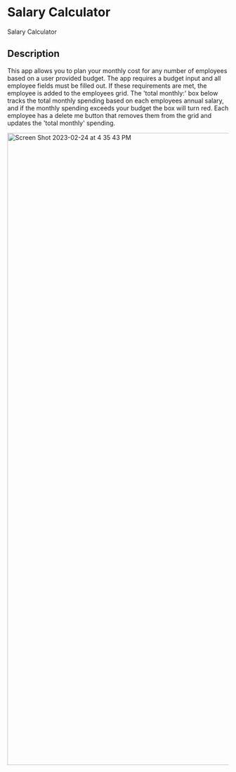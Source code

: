 # Salary Calculator
Salary Calculator

## Description

This app allows you to plan your monthly cost for any number of employees based on a user provided budget. The app requires a budget input and all employee fields must be filled out. If these requirements are met, the employee is added to the employees grid. The 'total monthly:' box below tracks the total monthly spending based on each employees annual salary, and if the monthly spending exceeds your budget the box will turn red. Each employee has a delete me button that removes them from the grid and updates the 'total monthly' spending.

<img width="1440" alt="Screen Shot 2023-02-24 at 4 35 43 PM" src="https://user-images.githubusercontent.com/78762925/221308989-afd37933-6e42-4cf9-935d-4eeb78d90b42.png">